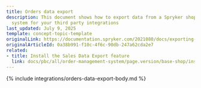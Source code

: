 ```yaml
---
title: Orders data export
description: This document shows how to export data from a Spryker shop to an external
  system for your third party integrations
last_updated: July 9, 2025
template: concept-topic-template
originalLink: https://documentation.spryker.com/2021080/docs/exporting-data
originalArticleId: 0a38b991-f10c-4f6c-90db-247a62cda2e7
related:
- title: Install the Sales Data Export feature
  link: docs/pbc/all/order-management-system/page.version/base-shop/install-and-upgrade/install-features/install-the-sales-data-export-feature.html
---
```


{% include integrations/orders-data-export-body.md %}
